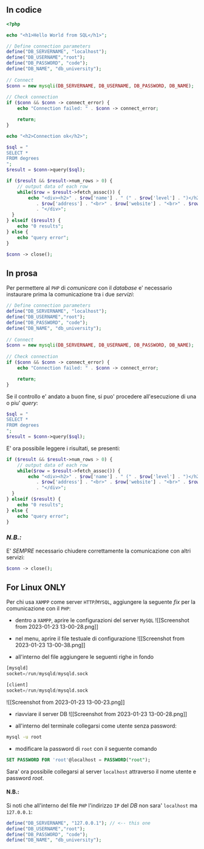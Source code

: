 ## In codice
```php
<?php

echo "<h1>Hello World from SQL</h1>";

// Define connection parameters
define("DB_SERVERNAME", "localhost");
define("DB_USERNAME","root");
define("DB_PASSWORD", "code");
define("DB_NAME", "db_university");
 
// Connect
$conn = new mysqli(DB_SERVERNAME, DB_USERNAME, DB_PASSWORD, DB_NAME);
 
// Check connection
if ($conn && $conn -> connect_error) {
    echo "Connection failed: " . $conn -> connect_error;

    return;
}

echo "<h2>Connection ok</h2>";

$sql = "
SELECT *
FROM degrees
";
$result = $conn->query($sql);

if ($result && $result->num_rows > 0) {
    // output data of each row
    while($row = $result->fetch_assoc()) {
        echo "<div><h2>" . $row['name'] . " (" . $row['level'] . ")</h2>"
           . $row['address'] . "<br>" . $row['website'] . "<br>" . $row['email']
           . "</div>";
  }
} elseif ($result) {
    echo "0 results";
} else {
    echo "query error";
}

$conn -> close();
```
## In prosa
Per permettere al `PHP` di *comunicare* con il *database* e' necessario instaurare prima la comunicazione tra i due *servizi*:
```php
// Define connection parameters
define("DB_SERVERNAME", "localhost");
define("DB_USERNAME","root");
define("DB_PASSWORD", "code");
define("DB_NAME", "db_university");
 
// Connect
$conn = new mysqli(DB_SERVERNAME, DB_USERNAME, DB_PASSWORD, DB_NAME);
 
// Check connection
if ($conn && $conn -> connect_error) {
    echo "Connection failed: " . $conn -> connect_error;

    return;
}
```

Se il controllo e' andato a buon fine, si puo' procedere all'esecuzione di una o piu' *query*:
```php
$sql = "
SELECT *
FROM degrees
";
$result = $conn->query($sql);
```

E' ora possibile leggere i risultati, se presenti:
```php
if ($result && $result->num_rows > 0) {
    // output data of each row
    while($row = $result->fetch_assoc()) {
        echo "<div><h2>" . $row['name'] . " (" . $row['level'] . ")</h2>"
           . $row['address'] . "<br>" . $row['website'] . "<br>" . $row['email']
           . "</div>";
  }
} elseif ($result) {
    echo "0 results";
} else {
    echo "query error";
}
```

### *N.B.:*
E' *SEMPRE* necessario chiudere correttamente la comunicazione con altri servizi:
```php
$conn -> close();
```
## For Linux ONLY
Per chi usa `XAMPP` come server `HTTP`/`MYSQL`, aggiungere la seguente *fix* per la comunicazione con il `PHP`:
- dentro a `XAMPP`, aprire le configurazioni del server `MySQL`
![[Screenshot from 2023-01-23 13-00-28.png]]

- nel menu, aprire il file testuale di configurazione
![[Screenshot from 2023-01-23 13-00-38.png]]

- all'interno del file aggiungere le seguenti righe in fondo
```sql
[mysqld]
socket=/run/mysqld/mysqld.sock

[client]
socket=/run/mysqld/mysqld.sock
```
![[Screenshot from 2023-01-23 13-00-23.png]]

- riavviare il server DB
![[Screenshot from 2023-01-23 13-00-28.png]]

- all'interno del terminale collegarsi come utente senza password:
```sh
mysql -u root
```

- modificare la password di `root` con il seguente comando
```sql
SET PASSWORD FOR 'root'@localhost = PASSWORD("root");
```

Sara' ora possibile collegarsi al server `localhost` attraverso il nome utente e password *root*.

#### N.B.:
Si noti che all'interno del file `PHP` l'indirizzo `IP` del *DB* non sara' `localhost` ma `127.0.0.1`:
```php
define("DB_SERVERNAME", "127.0.0.1"); // <-- this one
define("DB_USERNAME","root");
define("DB_PASSWORD", "code");
define("DB_NAME", "db_university");
```